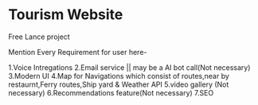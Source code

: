 # Tourism Website

Free Lance project

Mention Every Requirement for user here-

1.Voice Intregations
2.Email service || may be a AI bot call(Not necessary)
3.Modern UI
4.Map for Navigations which consist of routes,near by restaurnt,Ferry routes,Ship yard & Weather API
5.video gallery (Not necessary)
6.Recommendations feature(Not necessary)
7.SEO 
